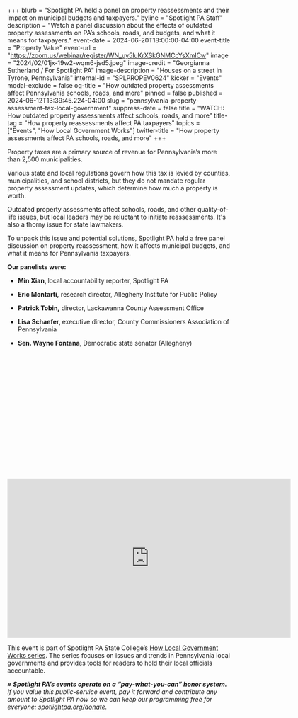 +++
blurb = "Spotlight PA held a panel on property reassessments and their impact on municipal budgets and taxpayers."
byline = "Spotlight PA Staff"
description = "Watch a panel discussion about the effects of outdated property assessments on PA’s schools, roads, and budgets, and what it means for taxpayers."
event-date = 2024-06-20T18:00:00-04:00
event-title = "Property Value"
event-url = "https://zoom.us/webinar/register/WN_uy5luKrXSkGNMCcYsXmlCw"
image = "2024/02/01jx-19w2-wqm6-jsd5.jpeg"
image-credit = "Georgianna Sutherland / For Spotlight PA"
image-description = "Houses on a street in Tyrone, Pennsylvania"
internal-id = "SPLPROPEV0624"
kicker = "Events"
modal-exclude = false
og-title = "How outdated property assessments affect Pennsylvania schools, roads, and more"
pinned = false
published = 2024-06-12T13:39:45.224-04:00
slug = "pennsylvania-property-assessment-tax-local-government"
suppress-date = false
title = "WATCH: How outdated property assessments affect schools, roads, and more"
title-tag = "How property reassessments affect PA taxpayers"
topics = ["Events", "How Local Government Works"]
twitter-title = "How property assessments affect PA schools, roads, and more"
+++

Property taxes are a primary source of revenue for Pennsylvania’s more than 2,500 municipalities.

Various state and local regulations govern how this tax is levied by counties, municipalities, and school districts, but they do not mandate regular property assessment updates, which determine how much a property is worth.

Outdated property assessments affect schools, roads, and other quality-of-life issues, but local leaders may be reluctant to initiate reassessments. It&#39;s also a thorny issue for state lawmakers.

To unpack this issue and potential solutions, Spotlight PA held a free panel discussion on property reassessment, how it affects municipal budgets, and what it means for Pennsylvania taxpayers.

<strong>Our panelists were:</strong>

- <strong>Min Xian, </strong>local accountability reporter, Spotlight PA

- <strong>Eric Montarti,</strong> research director, Allegheny Institute for Public Policy

- <strong>Patrick Tobin,</strong> director, Lackawanna County Assessment Office

- <strong>Lisa Schaefer, </strong>executive director, County Commissioners Association of Pennsylvania

- <strong>Sen. Wayne Fontana</strong>, Democratic state senator (Allegheny)

<div style="padding:56.25% 0 0 0;position:relative;"><iframe src="https://player.vimeo.com/video/964551409?h=c5ab7daa62&color=ffcb05&title=0&byline=0" width="640" height="360" frameborder="0" allow="autoplay; fullscreen; picture-in-picture" allowfullscreen></iframe>

This event is part of Spotlight PA State College’s <a href="https://www.spotlightpa.org/topics/how-local-government-works/">How Local Government Works series</a>. The series focuses on issues and trends in Pennsylvania local governments and provides tools for readers to hold their local officials accountable.

<strong><em>» Spotlight PA’s events operate on a “pay-what-you-can” honor system.</em></strong><em> If you value this public-service event, pay it forward and contribute any amount to Spotlight PA now so we can keep our programming free for everyone: </em><a href="http://spotlightpa.org/donate"><em>spotlightpa.org/donate</em></a><em>.</em>

